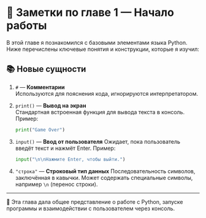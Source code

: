 # 📝 Заметки по главе 1 — Начало работы

В этой главе я познакомился с базовыми элементами языка Python. Ниже перечислены ключевые понятия и конструкции, которые я изучил:

## 📚 Новые сущности

1. `#` — **Комментарии**  
   Используются для пояснения кода, игнорируются интерпретатором.

2. `print()` — **Вывод на экран**  
   Стандартная встроенная функция для вывода текста в консоль.  
   Пример:  
   ```python
   print("Game Over")

3. `input()` — **Ввод от пользователя**
   Ожидает, пока пользователь введёт текст и нажмёт Enter.
   Пример:

   ```python
   input("\n\nНажмите Enter, чтобы выйти.")
   ```

4. `"строка"` — **Строковый тип данных**
   Последовательность символов, заключённая в кавычки. Может содержать специальные символы, например `\n` (перенос строки).

---

📌 Эта глава дала общее представление о работе с Python, запуске программы и взаимодействии с пользователем через консоль.
